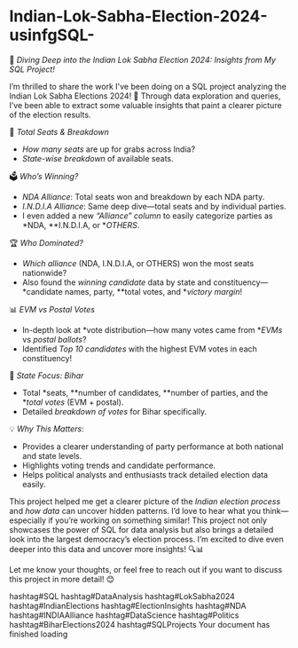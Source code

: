 # Indian-Lok-Sabha-Election-2024-usinfgSQL-
🚀 *Diving Deep into the Indian Lok Sabha Election 2024: Insights from My SQL Project!*

I’m thrilled to share the work I've been doing on a SQL project analyzing the Indian Lok Sabha Elections 2024! 🎉 Through data exploration and queries, I’ve been able to extract some valuable insights that paint a clearer picture of the election results.

🔢 *Total Seats & Breakdown* 
- *How many seats* are up for grabs across India? 
- *State-wise breakdown* of available seats.

🗳️ *Who’s Winning?* 
- *NDA Alliance*: Total seats won and breakdown by each NDA party. 
- *I.N.D.I.A Alliance*: Same deep dive—total seats and by individual parties. 
- I even added a new *“Alliance” column* to easily categorize parties as *NDA, **I.N.D.I.A, or **OTHERS*.

🏆 *Who Dominated?* 
- *Which alliance* (NDA, I.N.D.I.A, or OTHERS) won the most seats nationwide? 
- Also found the *winning candidate* data by state and constituency—*candidate names, party, **total votes, and **victory margin*!

📊 *EVM vs Postal Votes* 
- In-depth look at *vote distribution—how many votes came from **EVMs* vs *postal ballots*? 
- Identified *Top 10 candidates* with the highest EVM votes in each constituency!

🏅 *State Focus: Bihar* 
- Total *seats, **number of candidates, **number of parties, and the **total votes* (EVM + postal). 
- Detailed *breakdown of votes* for Bihar specifically.

💡 *Why This Matters*:
- Provides a clearer understanding of party performance at both national and state levels.
- Highlights voting trends and candidate performance.
- Helps political analysts and enthusiasts track detailed election data easily.

This project helped me get a clearer picture of the *Indian election process* and *how data* can uncover hidden patterns. I’d love to hear what you think—especially if you’re working on something similar!
This project not only showcases the power of SQL for data analysis but also brings a detailed look into the largest democracy’s election process. I’m excited to dive even deeper into this data and uncover more insights! 🔍📊

Let me know your thoughts, or feel free to reach out if you want to discuss this project in more detail! 😊

hashtag#SQL hashtag#DataAnalysis hashtag#LokSabha2024 hashtag#IndianElections hashtag#ElectionInsights hashtag#NDA hashtag#INDIAAlliance hashtag#DataScience hashtag#Politics hashtag#BiharElections2024 hashtag#SQLProjects
Your document has finished loading
